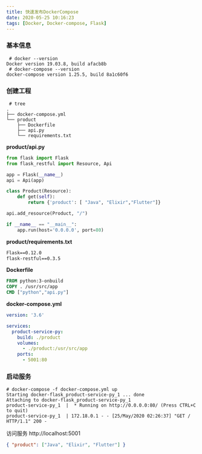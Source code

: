 ```yaml
---
title: 快速发布DockerCompose
date: 2020-05-25 10:16:23
tags: [Docker, Docker-compose, Flask]
---
```


### 基本信息

```
 # docker --version
Docker version 19.03.8, build afacb8b
 # docker-compose --version
docker-compose version 1.25.5, build 8a1c60f6
```

### 创建工程

```
 # tree
.
├── docker-compose.yml
└── product
    ├── Dockerfile
    ├── api.py
    └── requirements.txt
```

**product/api.py**

```py
from flask import Flask
from flask_restful import Resource, Api

app = Flask(__name__)
api = Api(app)

class Product(Resource):
    def get(self):
        return {'product': [ "Java", "Elixir","Flutter"]}

api.add_resource(Product, "/")

if __name__ == "__main__":
    app.run(host='0.0.0.0', port=80)
```

**product/requirements.txt**

```txt
Flask==0.12.0
flask-restful==0.3.5
```

**Dockerfile**

```Dockerfile
FROM python:3-onbuild
COPY . /usr/src/app
CMD ["python","api.py"]
```

**docker-compose.yml**

```yml
version: '3.6'

services:
  product-service-py:
    build: ./product
    volumes:
      - ./product:/usr/src/app
    ports:
      - 5001:80
```

### 启动服务

```
# docker-compose -f docker-compose.yml up
Starting docker-flask_product-service-py_1 ... done
Attaching to docker-flask_product-service-py_1
product-service-py_1  |  * Running on http://0.0.0.0:80/ (Press CTRL+C to quit)
product-service-py_1  | 172.18.0.1 - - [25/May/2020 02:26:37] "GET / HTTP/1.1" 200 -
```

访问服务 http://localhost:5001

```json
{ "product": ["Java", "Elixir", "Flutter"] }
```
